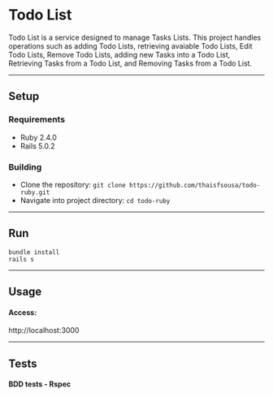 # Todo List

Todo List is a service designed to manage Tasks Lists. This project handles operations such as adding Todo Lists, retrieving avaiable Todo Lists, Edit Todo Lists, Remove Todo Lists, adding new Tasks into a Todo List, Retrieving Tasks from a Todo List, and Removing Tasks from a Todo List.
<hr>

## Setup

### Requirements
- Ruby 2.4.0
- Rails 5.0.2

### Building
- Clone the repository: ```git clone https://github.com/thaisfsousa/todo-ruby.git```
- Navigate into project directory: ```cd todo-ruby```
<hr>

## Run
```
bundle install
rails s
```
<hr>

## Usage

#### Access:
http://localhost:3000

<hr>

## Tests

#### BDD tests - Rspec
